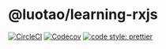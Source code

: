 # @luotao/learning-rxjs

<a href="https://circleci.com/gh/luotaoyeah/learning-rxjs/tree/master"><img alt="CircleCI" src="https://img.shields.io/circleci/build/github/luotaoyeah/learning-rxjs/master.svg"></a>
<a href="https://codecov.io/gh/luotaoyeah/learning-rxjs"><img alt="Codecov" src="https://img.shields.io/codecov/c/github/luotaoyeah/learning-rxjs.svg"></a>
<a href="https://prettier.io/"><img alt="code style: prettier" src="https://img.shields.io/badge/code_style-prettier-ff69b4.svg"></a>
